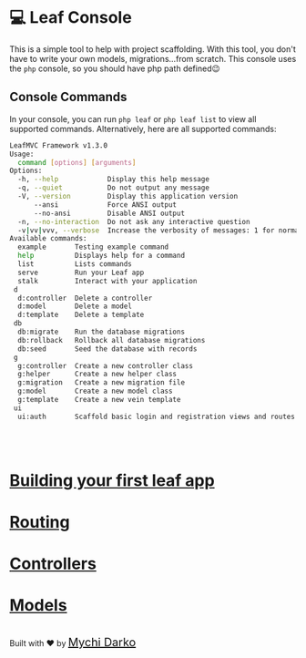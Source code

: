 # 💻 Leaf Console

This is a simple tool to help with project scaffolding. With this tool, you don't have to write your own models, migrations...from scratch. This console uses the `php` console, so you should have php path defined😉

## Console Commands

In your console, you can run `php leaf` or `php leaf list` to view all supported commands. Alternatively, here are all supported commands:

```bash
LeafMVC Framework v1.3.0
Usage:
  command [options] [arguments]
Options:
  -h, --help            Display this help message
  -q, --quiet           Do not output any message
  -V, --version         Display this application version
      --ansi            Force ANSI output
      --no-ansi         Disable ANSI output
  -n, --no-interaction  Do not ask any interactive question
  -v|vv|vvv, --verbose  Increase the verbosity of messages: 1 for normal output, 2 for more verbose output and 3 for debug
Available commands:
  example       Testing example command
  help          Displays help for a command
  list          Lists commands
  serve         Run your Leaf app
  stalk         Interact with your application
 d
  d:controller  Delete a controller
  d:model       Delete a model
  d:template    Delete a template
 db
  db:migrate    Run the database migrations
  db:rollback   Rollback all database migrations
  db:seed       Seed the database with records
 g
  g:controller  Create a new controller class
  g:helper      Create a new helper class
  g:migration   Create a new migration file
  g:model       Create a new model class
  g:template    Create a new vein template
 ui
  ui:auth       Scaffold basic login and registration views and routes
```

<br>
<br>

# <a href="#/first-app/">Building your first leaf app</a>
# <a href="#/routing/">Routing</a>
# <a href="#/controllers/">Controllers</a>
# <a href="#/models/">Models</a>

<br>
Built with ❤ by <a href="https://mychi.netlify.app" style="font-size: 20px; color: #111;" target="_blank">Mychi Darko</a>